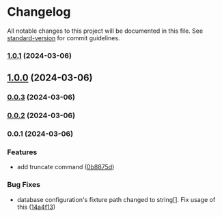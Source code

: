 # Changelog

All notable changes to this project will be documented in this file. See [standard-version](https://github.com/conventional-changelog/standard-version) for commit guidelines.

### [1.0.1](https://github.com/antify/database-cli/compare/v1.0.0...v1.0.1) (2024-03-06)

## [1.0.0](https://github.com/antify/database-cli/compare/v0.0.3...v1.0.0) (2024-03-06)

### [0.0.3](https://github.com/antify/database-cli/compare/v0.0.2...v0.0.3) (2024-03-06)

### [0.0.2](https://github.com/antify/database-cli/compare/v0.0.1...v0.0.2) (2024-03-06)

### 0.0.1 (2024-03-06)


### Features

* add truncate command ([0b8875d](https://github.com/antify/database-cli/commit/0b8875de6a25fb705bc5934382c2c9d22358c9b8))


### Bug Fixes

* database configuration's fixture path changed to string[]. Fix usage of this ([14a4f13](https://github.com/antify/database-cli/commit/14a4f1351a918a779b5757536fe29a12ca9b68ef))
